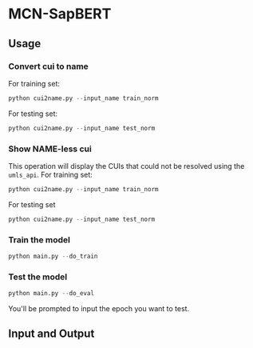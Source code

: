 # MCN-SapBERT

## Usage

### Convert cui to name
For training set:
```python
python cui2name.py --input_name train_norm
```
For testing set:
```python
python cui2name.py --input_name test_norm
```

### Show NAME-less cui
This operation will display the CUIs that could not be resolved using the `umls_api`.
For training set:
```python
python cui2name.py --input_name train_norm
```
For testing set
```python
python cui2name.py --input_name test_norm
```
### Train the model
```python
python main.py --do_train
```

### Test the model
```python
python main.py --do_eval
```
You'll be prompted to input the epoch you want to test.

## Input and Output
